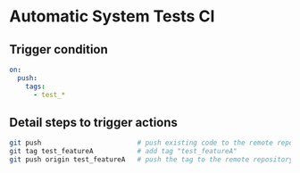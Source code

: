 # Automatic System Tests CI

## Trigger condition

```yaml
on: 
  push:
    tags:
      - test_*
```

## Detail steps to trigger actions

```bash
git push                        # push existing code to the remote repository
git tag test_featureA           # add tag "test_featureA" 
git push origin test_featureA   # push the tag to the remote repository
```

